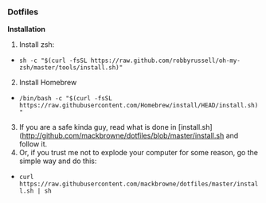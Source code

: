### Dotfiles

**Installation**

1. Install zsh:
  - `sh -c "$(curl -fsSL https://raw.github.com/robbyrussell/oh-my-zsh/master/tools/install.sh)"`
2. Install Homebrew
  - `/bin/bash -c "$(curl -fsSL https://raw.githubusercontent.com/Homebrew/install/HEAD/install.sh)"`
3. If you are a safe kinda guy, read what is done in [install.sh](http://github.com/mackbrowne/dotfiles/blob/master/install.sh and follow it. 
4. Or, if you trust me not to explode your computer for some reason, go the simple way and do this:
  - `curl https://raw.githubusercontent.com/mackbrowne/dotfiles/master/install.sh | sh`

